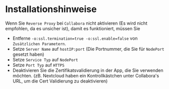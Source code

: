 # Installationshinweise

Wenn Sie `Reverse Proxy` bei `Collabora` nicht aktivieren (Es wird nicht empfohlen, da es unsicher ist), damit es funktioniert, müssen Sie

* Entferne `-o:ssl.termination=true -o:ssl.enable=false` von `Zusätzlichen Parametern`.
* Setze `Server Name` auf `hostIP:port` (Die Portnummer, die Sie für `NodePort` gesetzt haben)
* Setze `Service Typ` auf `NodePort`
* Setze `Port Typ` auf `HTTPS`
* Deaktivieren Sie die Zertifikatsvalidierung in der App, die Sie verwenden möchten. (zB. Nextcloud haben ein Kontrollkästchen unter Collabora's URL, um die Cert Validierung zu deaktivieren)
